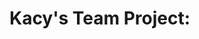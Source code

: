 # Kacy's Team Project: <Title of project>

## Team members names:

## Project description

**Most Common Types Of Waste**: contains analysis of the most commonly picked up litter items over time.

## How to use code in this repository
    code
this scrip contains code that does <>

eg. Sample script usage my_script.py
    python3 my_script.py <arg1> <arg2>
    arg1: is...
    arg2: is...
 
## References
1. Any project we used: eg open source tool, a library, a paper, an online resource, a data source.
